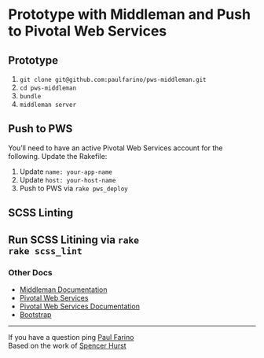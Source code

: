 # Prototype with Middleman and Push to Pivotal Web Services

## Prototype
1. `git clone git@github.com:paulfarino/pws-middleman.git`
2. `cd pws-middleman`
3. `bundle`
4. `middleman server`

## Push to PWS
You’ll need to have an active Pivotal Web Services account for the following. Update the Rakefile:

1. Update `name: your-app-name`
2. Update `host: your-host-name`
3. Push to PWS via `rake pws_deploy`

## SCSS Linting  
Run SCSS Litining via `rake`  
`rake scss_lint`
---

### Other Docs
- [Middleman Documentation](https://middlemanapp.com/basics/install/)
- [Pivotal Web Services](http://run.pivotal.io/)
- [Pivotal Web Services Documentation](http://docs.run.pivotal.io/)
- [Bootstrap](http://getbootstrap.com/)

----------------
If you have a question ping [Paul Farino](mailto:paul.farino1@gmail.com)  
Based on the work of [Spencer Hurst](https://github.com/spencerhurst)
